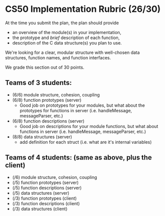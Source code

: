 # CS50 Implementation Rubric (26/30)

At the time you submit the plan, the plan should provide

* an overview of the module(s) in your implementation,
* the prototype and *brief* description of each function,
* description of the C data structure(s) you plan to use.

We're looking for a clear, modular structure with well-chosen data structures, function names, and function interfaces.

We grade this section out of 30 points.

## Teams of 3 students:

* (6/6) module structure, cohesion, coupling
* (6/8) function prototypes (server)
	* Good job on prototypes for your modules, but what about the prototypes for functions in server (i.e. handleMessage, messageParser, etc.)
* (6/8) function descriptions (server)
	* Good job on descriptions for your module functions, but what about functions in server (i.e. handleMessage, messageParser, etc.)
* (8/8) data structures (server)
	* add definition for each struct (i.e. what are it's internal variables)

## Teams of 4 students: (same as above, plus the client)

* (/6) module structure, cohesion, coupling
* (/5) function prototypes (server)
* (/5) function descriptions (server)
* (/5) data structures (server)
* (/3) function prototypes (client)
* (/3) function descriptions (client)
* (/3) data structures (client)